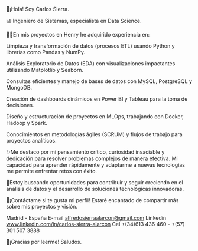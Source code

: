 👋¡Hola! Soy Carlos Sierra.

📊 Ingeniero de Sistemas, especialista en Data Science.

👨‍💻En mis proyectos en Henry he adquirido experiencia en:

Limpieza y transformación de datos (procesos ETL) usando Python y librerías como Pandas y NumPy.

Análisis Exploratorio de Datos (EDA) con visualizaciones impactantes utilizando Matplotlib y Seaborn.

Consultas eficientes y manejo de bases de datos con MySQL, PostgreSQL y MongoDB.

Creación de dashboards dinámicos en Power BI y Tableau para la toma de decisiones.

Diseño y estructuración de proyectos en MLOps, trabajando con Docker, Hadoop y Spark.

Conocimientos en metodologías ágiles (SCRUM) y flujos de trabajo para proyectos analíticos.

✨️Me destaco por mi pensamiento crítico, curiosidad insaciable y dedicación para resolver problemas complejos de manera efectiva. Mi capacidad para aprender rápidamente y adaptarme a nuevas tecnologías me permite enfrentar retos con éxito.

🔎Estoy buscando oportunidades para contribuir y seguir creciendo en el análisis de datos y el desarrollo de soluciones tecnológicas innovadoras.

📧¡Contáctame si te gusta mi perfil! Estaré encantado de compartir más sobre mis proyectos y visión.

Madrid - España
E-mail alfredosierraalarcon@gmail.com
Linkedin www.linkedin.com/in/carlos-sierra-alarcon
Cel +(34)613 436 460 - +(57) 301 507 3888

🫶¡Gracias por leerme! Saludos.

